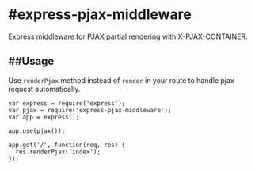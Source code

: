#express-pjax-middleware
========
Express middleware for PJAX partial rendering with X-PJAX-CONTAINER.

##Usage
--------
Use `renderPjax` method instead of `render` in your route to handle pjax request automatically.

```
var express = require('express');
var pjax = require('express-pjax-middleware');
var app = express();

app.use(pjax());

app.get('/', function(req, res) {
  res.renderPjax('index');
});
```